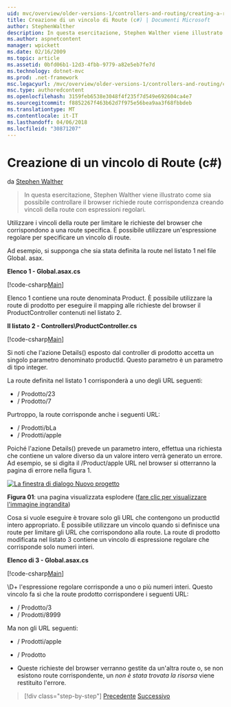 ```yaml
---
uid: mvc/overview/older-versions-1/controllers-and-routing/creating-a-route-constraint-cs
title: Creazione di un vincolo di Route (c#) | Documenti Microsoft
author: StephenWalther
description: In questa esercitazione, Stephen Walther viene illustrato come sia possibile controllare il browser richiede route corrispondenza creando vincoli della route con espressioni regolari.
ms.author: aspnetcontent
manager: wpickett
ms.date: 02/16/2009
ms.topic: article
ms.assetid: 0bfd06b1-12d3-4fbb-9779-a82e5eb7fe7d
ms.technology: dotnet-mvc
ms.prod: .net-framework
msc.legacyurl: /mvc/overview/older-versions-1/controllers-and-routing/creating-a-route-constraint-cs
msc.type: authoredcontent
ms.openlocfilehash: 3159feb6538e3048f4f235f7d549e692604ca4e7
ms.sourcegitcommit: f8852267f463b62d7f975e56bea9aa3f68fbbdeb
ms.translationtype: MT
ms.contentlocale: it-IT
ms.lasthandoff: 04/06/2018
ms.locfileid: "30871207"
---
```

<a name="creating-a-route-constraint-c"></a>Creazione di un vincolo di Route (c#)
====================
da [Stephen Walther](https://github.com/StephenWalther)

> In questa esercitazione, Stephen Walther viene illustrato come sia possibile controllare il browser richiede route corrispondenza creando vincoli della route con espressioni regolari.


Utilizzare i vincoli della route per limitare le richieste del browser che corrispondono a una route specifica. È possibile utilizzare un'espressione regolare per specificare un vincolo di route.

Ad esempio, si supponga che sia stata definita la route nel listato 1 nel file Global. asax.

**Elenco 1 - Global.asax.cs**

[!code-csharp[Main](creating-a-route-constraint-cs/samples/sample1.cs)]

Elenco 1 contiene una route denominata Product. È possibile utilizzare la route di prodotto per eseguire il mapping alle richieste del browser il ProductController contenuti nel listato 2.

**Il listato 2 - Controllers\ProductController.cs**

[!code-csharp[Main](creating-a-route-constraint-cs/samples/sample2.cs)]

Si noti che l'azione Details() esposto dal controller di prodotto accetta un singolo parametro denominato productId. Questo parametro è un parametro di tipo integer.

La route definita nel listato 1 corrisponderà a uno degli URL seguenti:

- / Prodotto/23
- / Prodotto/7

Purtroppo, la route corrisponde anche i seguenti URL:

- / Prodotti/bLa
- / Prodotti/apple

Poiché l'azione Details() prevede un parametro intero, effettua una richiesta che contiene un valore diverso da un valore intero verrà generato un errore. Ad esempio, se si digita il /Product/apple URL nel browser si otterranno la pagina di errore nella figura 1.


[![La finestra di dialogo Nuovo progetto](creating-a-route-constraint-cs/_static/image1.jpg)](creating-a-route-constraint-cs/_static/image1.png)

**Figura 01**: una pagina visualizzata esplodere ([fare clic per visualizzare l'immagine ingrandita](creating-a-route-constraint-cs/_static/image2.png))


Cosa si vuole eseguire è trovare solo gli URL che contengono un productId intero appropriato. È possibile utilizzare un vincolo quando si definisce una route per limitare gli URL che corrispondono alla route. La route di prodotto modificata nel listato 3 contiene un vincolo di espressione regolare che corrisponde solo numeri interi.

**Elenco di 3 - Global.asax.cs**

[!code-csharp[Main](creating-a-route-constraint-cs/samples/sample3.cs)]

\D+ l'espressione regolare corrisponde a uno o più numeri interi. Questo vincolo fa sì che la route prodotto corrispondere i seguenti URL:

- / Prodotto/3
- / Prodotti/8999

Ma non gli URL seguenti:

- / Prodotti/apple
- / Prodotto

- Queste richieste del browser verranno gestite da un'altra route o, se non esistono route corrispondente, un *non è stata trovata la risorsa* viene restituito l'errore.

> [!div class="step-by-step"]
> [Precedente](creating-custom-routes-cs.md)
> [Successivo](creating-a-custom-route-constraint-cs.md)
